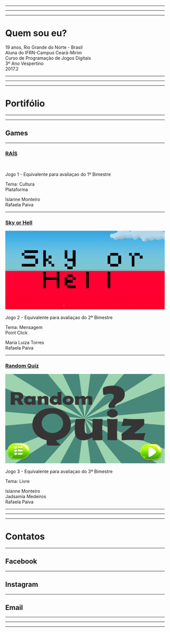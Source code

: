 * * *   
* * * 
* * *  

# Quem sou eu?
 19 anos, Rio Grande do Norte - Brasil  
 Aluna do IFRN-Campus Ceará-Mirim  
 Curso de Programação de Jogos Digitais  
 3º Ano Vespertino  
 2017.2

* * *   
* * * 
* * *  

# Portifólio  

* * *  
* * *  
## Games   
* * *

### [RAÍS](https://...)  

[![]()]()  

Jogo 1 - Equivalente para avaliaçao do 1º Bimestre

Tema: Cultura  
Plataforma  

Islanne Monteiro  
Rafaela Paiva  
  
* * *  

### [Sky or Hell]()

[![](SoH.png)](https://rafaelapaivva.github.io/JogoSkyOrHelll/)  

Jogo 2 - Equivalente para avaliaçao do 2º Bimestre  

Tema: Mensagem   
Point Click  

Maria Luiza Torres  
Rafaela Paiva   

* * *  

### [Random Quiz]()

[![](RQ.png)](https://jadsamiamedeiros.github.io/randomquiz/)    

Jogo 3 - Equivalente para avaliaçao do 3º Bimestre  

Tema: Livre  

Islanne Monteiro  
Jadsamia Medeiros  
Rafaela Paiva  

* * *   
* * *   
* * *  

# Contatos  

* * *  
## Facebook  

* * *  
## Instagram 

* * *  
## Email  

* * *   
* * *   
* * *   

